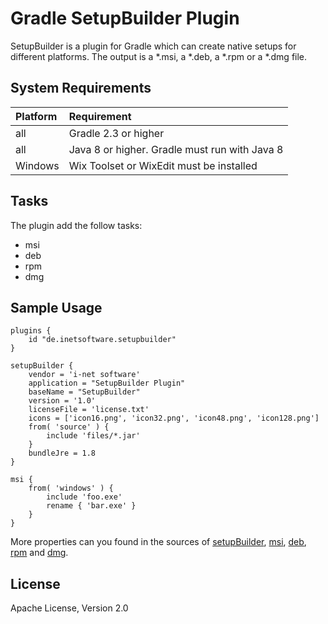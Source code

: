 Gradle SetupBuilder Plugin
====

SetupBuilder is a plugin for Gradle which can create native setups for different platforms. The output is a *.msi, a *.deb, a *.rpm or a *.dmg file.

System Requirements
----
| Platform  | Requirement                                   |
| :---------| :-------------------------------------------- |
| all       | Gradle 2.3 or higher                          |
| all       | Java 8 or higher. Gradle must run with Java 8 |
| Windows   | Wix Toolset or WixEdit must be installed      |

Tasks
----
The plugin add the follow tasks:
* msi
* deb
* rpm
* dmg

Sample Usage
----
    plugins {
        id "de.inetsoftware.setupbuilder"
    }
    
    setupBuilder {
        vendor = 'i-net software'
        application = "SetupBuilder Plugin"
        baseName = "SetupBuilder"
        version = '1.0'
        licenseFile = 'license.txt'
        icons = ['icon16.png', 'icon32.png', 'icon48.png', 'icon128.png']
        from( 'source' ) {
            include 'files/*.jar'
        }
        bundleJre = 1.8
    }
    
    msi {
        from( 'windows' ) {
            include 'foo.exe'
            rename { 'bar.exe' }
        }
    }

More properties can you found in the sources of [setupBuilder][setupBuilder], [msi][msi], [deb][deb], [rpm][rpm] and [dmg][dmg].

License
----
Apache License, Version 2.0

[setupBuilder]: https://github.com/i-net-software/SetupBuilder/blob/master/src/com/inet/gradle/setup/SetupBuilder.java
[msi]: https://github.com/i-net-software/SetupBuilder/blob/master/src/com/inet/gradle/setup/msi/Msi.java
[deb]: https://github.com/i-net-software/SetupBuilder/blob/master/src/com/inet/gradle/setup/deb/Deb.java
[rpm]: https://github.com/i-net-software/SetupBuilder/blob/master/src/com/inet/gradle/setup/rpm/Rpm.java
[dmg]: https://github.com/i-net-software/SetupBuilder/blob/master/src/com/inet/gradle/setup/dmg/Dmg.java
